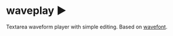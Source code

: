 # waveplay ▶

Textarea waveform player with simple editing. Based on [wavefont](https://github.com/dy/wavefont).
